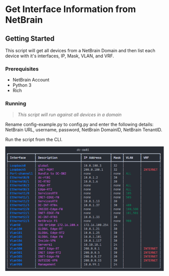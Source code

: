 # Get Interface Information from NetBrain

## Getting Started

This script will get all devices from a NetBrain Domain and then list each device with it's interfaces, IP, Mask, VLAN, and VRF.

### Prerequisites

* NetBrain Account
* Python 3
* Rich

### Running

>*This script will run against all devices in a domain*

Rename config-example.py to config.py and enter the following details: NetBrain URL, username, password, NetBrain DomainID, NetBrain TenantID.

Run the script from the CLI.

![Output Example](https://github.com/terryfera/NetBrain-Get-Interface-Details/blob/main/images/device_output.png "Example output for device")